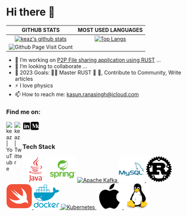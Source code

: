# Hi there 👋

|GITHUB STATS|MOST USED LANGUAGES|
|:---:|:---:|
|[![keaz's github stats](https://github-readme-stats.vercel.app/api?username=keaz&hide=issues&count_private=true&show_icons=true&theme=tokyonight)](https://github.com/anuraghazra/github-readme-stats)|[![Top Langs](https://github-readme-stats.vercel.app/api/top-langs/?username=keaz&hide=Rich%20Text%20Format,html,css,python,javascript&langs_count=10&layout=compact&theme=tokyonight)](https://github.com/anuraghazra/github-readme-stats)|
|![Github Page Visit Count](https://komarev.com/ghpvc/?username=keaz)||

- 🔭 I’m working on <a href="https://github.com/keaz/rust-decentralized-file-sync">P2P File sharing application using RUST</a>  ...
- 👯 I’m looking to collaborate ...
- 🥅 2023 Goals: 🦸‍♂️ Master RUST 💪 💪, Contribute to Community, Write articles
- ⚡ I love physics
- 📫 How to reach me: kasun.ranasingh@icloud.com

### Find me on:
[<img align="left" alt="keaz | YouTube" width="22px" src="https://cdn.jsdelivr.net/npm/simple-icons@v3/icons/youtube.svg" />][youtube]
[<img align="left" alt="keaz | Twitter" width="22px" src="https://cdn.jsdelivr.net/npm/simple-icons@v3/icons/twitter.svg" />][twitter]
[<img align="left" alt="keaz | LinkedIn" width="22px" src="https://raw.githubusercontent.com/simple-icons/simple-icons/develop/icons/linkedin.svg" />][linkedin]
[<img align="left" alt="keaz | Medium" width="22px" src="https://raw.githubusercontent.com/simple-icons/simple-icons/develop/icons/medium.svg" />][medium]
</br>
</br>
### Tech Stack
<a href="https://www.java.com/en/"><img src="https://raw.githubusercontent.com/devicons/devicon/master/icons/java/java-plain-wordmark.svg" alt="Java" width="70" height="70"/></a>
<a href="https://spring.io/projects/spring-boot"><img src="https://github.com/devicons/devicon/blob/master/icons/spring/spring-original-wordmark.svg" alt="Spring Boot" width="70" height="70"/></a>
<a href="https://kafka.apache.org">
          <img src="https://www.vectorlogo.zone/logos/apache_kafka/apache_kafka-icon.svg" alt="Apache Kafka" width="70" height="70"/>
        </a>
<a href="https://www.mysql.com/">
            <img src="https://raw.githubusercontent.com/devicons/devicon/master/icons/mysql/mysql-plain-wordmark.svg" alt="MySQL SQL" width="70" height="70"/>
          </a>
<a href="https://www.rust-lang.org/"><img src="https://raw.githubusercontent.com/devicons/devicon/master/icons/rust/rust-plain.svg" alt="Rust" width="70" height="70"/></a>
 <a href="https://en.wikipedia.org/wiki/Swift_(programming_language)">
          <img src="https://raw.githubusercontent.com/devicons/devicon/master/icons/swift/swift-original.svg" alt="Swift" width="70" height="70"/>
        </a>
<a href="https://www.docker.com/">
          <img src="https://raw.githubusercontent.com/devicons/devicon/master/icons/docker/docker-plain-wordmark.svg" alt="Docker" width="70" height="70"/>
        </a>
<a href="https://kubernetes.io/">
          <img src="https://upload.wikimedia.org/wikipedia/commons/3/39/Kubernetes_logo_without_workmark.svg" alt="Kubernetes" width="70" height="70"/>
        </a>
<a href="https://en.wikipedia.org/wiki/MacOS">
          <img src="https://raw.githubusercontent.com/devicons/devicon/master/icons/apple/apple-original.svg" alt="Apple OSX" width="70" height="70"/>
        </a>
<a href="https://en.wikipedia.org/wiki/Linux">
          <img src="https://raw.githubusercontent.com/devicons/devicon/master/icons/linux/linux-original.svg" alt="Linux" width="70" height="70"/>
        </a>
        
[twitter]: https://twitter.com/KeazKasun
[youtube]: https://www.youtube.com/channel/UCCVqzJoopx8ODm-J5-iTBag
[linkedin]: https://www.linkedin.com/in/kasun-ranasinghe
[medium]: https://medium.com/@kasunranasinghe303        
